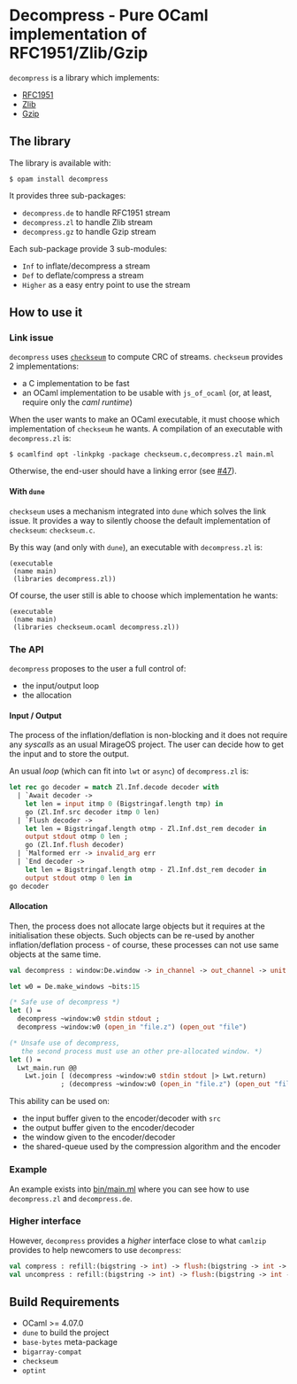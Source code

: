 # Decompress - Pure OCaml implementation of RFC1951/Zlib/Gzip

`decompress` is a library which implements:
- [RFC1951](https://tools.ietf.org/html/rfc1951)
- [Zlib](https://zlib.net/)
- [Gzip](https://tools.ietf.org/html/rfc1952)

## The library

The library is available with:
```
$ opam install decompress
```

It provides three sub-packages:
- `decompress.de` to handle RFC1951 stream
- `decompress.zl` to handle Zlib stream
- `decompress.gz` to handle Gzip stream

Each sub-package provide 3 sub-modules:
- `Inf` to inflate/decompress a stream
- `Def` to deflate/compress a stream
- `Higher` as a easy entry point to use the stream

## How to use it

### Link issue

`decompress` uses [`checkseum`][checkseum] to compute CRC of streams.
`checkseum` provides 2 implementations:
- a C implementation to be fast
- an OCaml implementation to be usable with `js_of_ocaml` (or, at least, require
  only the _caml runtime_)

When the user wants to make an OCaml executable, it must choose which implementation
of `checkseum` he wants. A compilation of an executable with `decompress.zl` is:
```
$ ocamlfind opt -linkpkg -package checkseum.c,decompress.zl main.ml
```

Otherwise, the end-user should have a linking error (see
[#47](https://github.com/mirage/decompress/issues/47)).

#### With `dune`

`checkseum` uses a mechanism integrated into `dune` which solves the link issue.
It provides a way to silently choose the default implementation of `checkseum`:
`checkseum.c`.

By this way (and only with `dune`), an executable with `decompress.zl` is:
```
(executable
 (name main)
 (libraries decompress.zl))
```

Of course, the user still is able to choose which implementation he wants:
```
(executable
 (name main)
 (libraries checkseum.ocaml decompress.zl))
```

### The API

`decompress` proposes to the user a full control of:
- the input/output loop
- the allocation

#### Input / Output

The process of the inflation/deflation is non-blocking and it does not require
any _syscalls_ as an usual MirageOS project. The user can decide how to get the
input and to store the output.

An usual _loop_ (which can fit into `lwt` or `async`) of `decompress.zl` is:
```ocaml
let rec go decoder = match Zl.Inf.decode decoder with
  | `Await decoder ->
    let len = input itmp 0 (Bigstringaf.length tmp) in
    go (Zl.Inf.src decoder itmp 0 len)
  | `Flush decoder ->
    let len = Bigstringaf.length otmp - Zl.Inf.dst_rem decoder in
    output stdout otmp 0 len ;
    go (Zl.Inf.flush decoder)
  | `Malformed err -> invalid_arg err
  | `End decoder ->
    let len = Bigstringaf.length otmp - Zl.Inf.dst_rem decoder in
    output stdout otmp 0 len in
go decoder
```

#### Allocation

Then, the process does not allocate large objects but it requires at the
initialisation these objects. Such objects can be re-used by another
inflation/deflation process - of course, these processes can not use same
objects at the same time.

```ocaml
val decompress : window:De.window -> in_channel -> out_channel -> unit

let w0 = De.make_windows ~bits:15

(* Safe use of decompress *)
let () =
  decompress ~window:w0 stdin stdout ;
  decompress ~window:w0 (open_in "file.z") (open_out "file")

(* Unsafe use of decompress,
   the second process must use an other pre-allocated window. *)
let () =
  Lwt_main.run @@
    Lwt.join [ (decompress ~window:w0 stdin stdout |> Lwt.return)
             ; (decompress ~window:w0 (open_in "file.z") (open_out "file") |> Lwt.return) ]
```

This ability can be used on:
- the input buffer given to the encoder/decoder with `src`
- the output buffer given to the encoder/decoder
- the window given to the encoder/decoder
- the shared-queue used by the compression algorithm and the encoder

### Example

An example exists into [bin/main.ml][main.ml] where you can see how to use
`decompress.zl` and `decompress.de`.

### Higher interface

However, `decompress` provides a _higher_ interface close to what `camlzip` provides
to help newcomers to use `decompress`:
```ocaml
val compress : refill:(bigstring -> int) -> flush:(bigstring -> int -> unit) -> unit
val uncompress : refill:(bigstring -> int) -> flush:(bigstring -> int -> unit) -> unit
```

## Build Requirements

 * OCaml >= 4.07.0
 * `dune` to build the project
 * `base-bytes` meta-package
 * `bigarray-compat`
 * `checkseum`
 * `optint`

[checkseum]: https://github.com/mirage/checkseum
[main.ml]: https://github.com/mirage/decompress/blob/master/bin/pipe.ml
